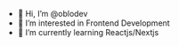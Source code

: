- 👋 Hi, I’m @oblodev
- 👀 I’m interested in Frontend Development
- 🌱 I’m currently learning Reactjs/Nextjs

<!---
oblodev/oblodev is a ✨ special ✨ repository because its `README.md` (this file) appears on your GitHub profile.
You can click the Preview link to take a look at your changes.
--->
